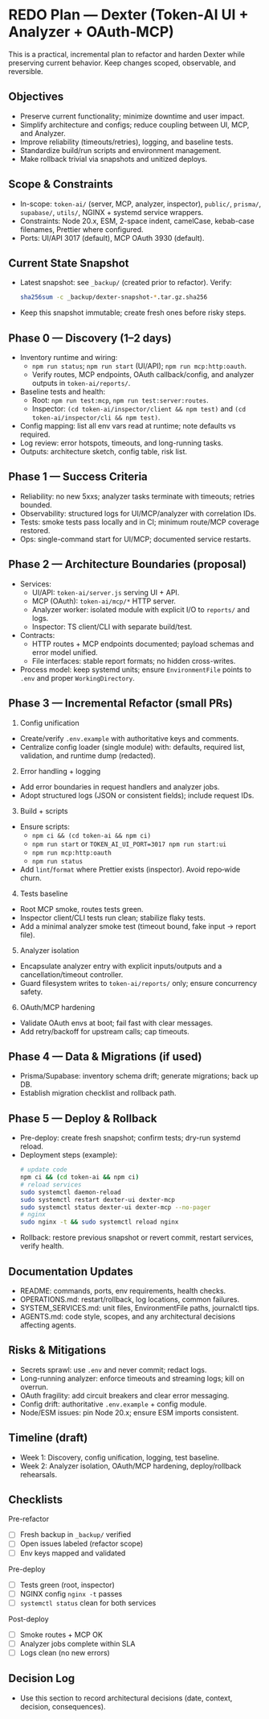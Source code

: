 # REDO Plan — Dexter (Token‑AI UI + Analyzer + OAuth‑MCP)

This is a practical, incremental plan to refactor and harden Dexter while preserving current behavior. Keep changes scoped, observable, and reversible.

## Objectives
- Preserve current functionality; minimize downtime and user impact.
- Simplify architecture and configs; reduce coupling between UI, MCP, and Analyzer.
- Improve reliability (timeouts/retries), logging, and baseline tests.
- Standardize build/run scripts and environment management.
- Make rollback trivial via snapshots and unitized deploys.

## Scope & Constraints
- In-scope: `token-ai/` (server, MCP, analyzer, inspector), `public/`, `prisma/`, `supabase/`, `utils/`, NGINX + systemd service wrappers.
- Constraints: Node 20.x, ESM, 2-space indent, camelCase, kebab-case filenames, Prettier where configured.
- Ports: UI/API 3017 (default), MCP OAuth 3930 (default).

## Current State Snapshot
- Latest snapshot: see `_backup/` (created prior to refactor). Verify:
  ```bash
  sha256sum -c _backup/dexter-snapshot-*.tar.gz.sha256
  ```
- Keep this snapshot immutable; create fresh ones before risky steps.

## Phase 0 — Discovery (1–2 days)
- Inventory runtime and wiring:
  - `npm run status`; `npm run start` (UI/API); `npm run mcp:http:oauth`.
  - Verify routes, MCP endpoints, OAuth callback/config, and analyzer outputs in `token-ai/reports/`.
- Baseline tests and health:
  - Root: `npm run test:mcp`, `npm run test:server:routes`.
  - Inspector: `(cd token-ai/inspector/client && npm test)` and `(cd token-ai/inspector/cli && npm test)`.
- Config mapping: list all env vars read at runtime; note defaults vs required.
- Log review: error hotspots, timeouts, and long-running tasks.
- Outputs: architecture sketch, config table, risk list.

## Phase 1 — Success Criteria
- Reliability: no new 5xxs; analyzer tasks terminate with timeouts; retries bounded.
- Observability: structured logs for UI/MCP/analyzer with correlation IDs.
- Tests: smoke tests pass locally and in CI; minimum route/MCP coverage restored.
- Ops: single-command start for UI/MCP; documented service restarts.

## Phase 2 — Architecture Boundaries (proposal)
- Services:
  - UI/API: `token-ai/server.js` serving UI + API.
  - MCP (OAuth): `token-ai/mcp/*` HTTP server.
  - Analyzer worker: isolated module with explicit I/O to `reports/` and logs.
  - Inspector: TS client/CLI with separate build/test.
- Contracts:
  - HTTP routes + MCP endpoints documented; payload schemas and error model unified.
  - File interfaces: stable report formats; no hidden cross-writes.
- Process model: keep systemd units; ensure `EnvironmentFile` points to `.env` and proper `WorkingDirectory`.

## Phase 3 — Incremental Refactor (small PRs)
1) Config unification
- Create/verify `.env.example` with authoritative keys and comments.
- Centralize config loader (single module) with: defaults, required list, validation, and runtime dump (redacted).

2) Error handling + logging
- Add error boundaries in request handlers and analyzer jobs.
- Adopt structured logs (JSON or consistent fields); include request IDs.

3) Build + scripts
- Ensure scripts:
  - `npm ci && (cd token-ai && npm ci)`
  - `npm run start` or `TOKEN_AI_UI_PORT=3017 npm run start:ui`
  - `npm run mcp:http:oauth`
  - `npm run status`
- Add `lint`/`format` where Prettier exists (inspector). Avoid repo‑wide churn.

4) Tests baseline
- Root MCP smoke, routes tests green.
- Inspector client/CLI tests run clean; stabilize flaky tests.
- Add a minimal analyzer smoke test (timeout bound, fake input → report file).

5) Analyzer isolation
- Encapsulate analyzer entry with explicit inputs/outputs and a cancellation/timeout controller.
- Guard filesystem writes to `token-ai/reports/` only; ensure concurrency safety.

6) OAuth/MCP hardening
- Validate OAuth envs at boot; fail fast with clear messages.
- Add retry/backoff for upstream calls; cap timeouts.

## Phase 4 — Data & Migrations (if used)
- Prisma/Supabase: inventory schema drift; generate migrations; back up DB.
- Establish migration checklist and rollback path.

## Phase 5 — Deploy & Rollback
- Pre-deploy: create fresh snapshot; confirm tests; dry-run systemd reload.
- Deployment steps (example):
  ```bash
  # update code
  npm ci && (cd token-ai && npm ci)
  # reload services
  sudo systemctl daemon-reload
  sudo systemctl restart dexter-ui dexter-mcp
  sudo systemctl status dexter-ui dexter-mcp --no-pager
  # nginx
  sudo nginx -t && sudo systemctl reload nginx
  ```
- Rollback: restore previous snapshot or revert commit, restart services, verify health.

## Documentation Updates
- README: commands, ports, env requirements, health checks.
- OPERATIONS.md: restart/rollback, log locations, common failures.
- SYSTEM_SERVICES.md: unit files, EnvironmentFile paths, journalctl tips.
- AGENTS.md: code style, scopes, and any architectural decisions affecting agents.

## Risks & Mitigations
- Secrets sprawl: use `.env` and never commit; redact logs.
- Long-running analyzer: enforce timeouts and streaming logs; kill on overrun.
- OAuth fragility: add circuit breakers and clear error messaging.
- Config drift: authoritative `.env.example` + config module.
- Node/ESM issues: pin Node 20.x; ensure ESM imports consistent.

## Timeline (draft)
- Week 1: Discovery, config unification, logging, test baseline.
- Week 2: Analyzer isolation, OAuth/MCP hardening, deploy/rollback rehearsals.

## Checklists

Pre-refactor
- [ ] Fresh backup in `_backup/` verified
- [ ] Open issues labeled (refactor scope)
- [ ] Env keys mapped and validated

Pre-deploy
- [ ] Tests green (root, inspector)
- [ ] NGINX config `nginx -t` passes
- [ ] `systemctl status` clean for both services

Post-deploy
- [ ] Smoke routes + MCP OK
- [ ] Analyzer jobs complete within SLA
- [ ] Logs clean (no new errors)

## Decision Log
- Use this section to record architectural decisions (date, context, decision, consequences).

